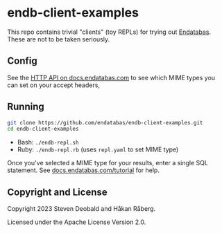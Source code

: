 # endb-client-examples

This repo contains trivial "clients" (toy REPLs) for trying out
[Endatabas](https://github.com/endatabas/endb).
These are not to be taken seriously.

## Config

See the [HTTP API on docs.endatabas.com](https://docs.endatabas.com/tutorial/http_api.html#accept-headers)
to see which MIME types you can set on your accept headers,

## Running

```sh
git clone https://github.com/endatabas/endb-client-examples.git
cd endb-client-examples
```

* Bash: `./endb-repl.sh`
* Ruby: `./endb-repl.rb` (uses `repl.yaml` to set MIME type)

Once you've selected a MIME type for your results, enter a single SQL statement.
See [docs.endatabas.com/tutorial](https://docs.endatabas.com/tutorial/sql.html)
for help.

## Copyright and License

Copyright 2023 Steven Deobald and Håkan Råberg.

Licensed under the Apache License Version 2.0.
